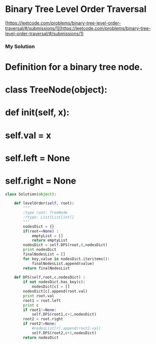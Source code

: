 # Binary Tree Level Order Traversal

[https://leetcode.com/problems/binary-tree-level-order-traversal/#/submissions/1](https://leetcode.com/problems/binary-tree-level-order-traversal/#/submissions/1)

### My Solution

# Definition for a binary tree node.
# class TreeNode(object):
#     def __init__(self, x):
#         self.val = x
#         self.left = None
#         self.right = None

```python
class Solution(object):
    
    def levelOrder(self, root):
        """
        :type root: TreeNode
        :rtype: List[List[int]]
        """
        nodesDict = {}
        if(root==None) :
            emptyList = []
            return emptyList
        nodesDict = self.DFS(root,0,nodesDict)
        print nodesDict
        finalNodesList = []
        for key,value in nodesDict.iteritems():
            finalNodesList.append(value)
        return finalNodesList
    
    def DFS(self,root,c,nodesDict) :
        if not nodesDict.has_key(c):
            nodesDict[c] = []
        nodesDict[c].append(root.val)
        print root.val
        root1 = root.left
        print c
        if root1!=None:
            self.DFS(root1,c+1,nodesDict)
        root2 = root.right
        if root2!=None:
            #nodesList[r].append(root2.val)
            self.DFS(root2,c+1,nodesDict)
        return nodesDict
```